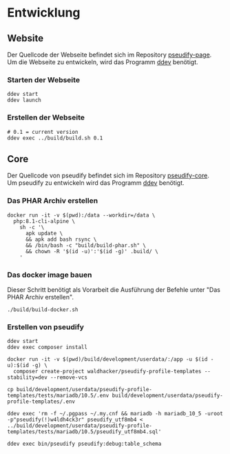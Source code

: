 # Entwicklung

## Website

Der Quellcode der Webseite befindet sich im Repository [pseudify-page](https://github.com/waldhacker/pseudify-page).  
Um die Webseite zu entwickeln, wird das Programm [ddev](https://ddev.readthedocs.io/en/stable/) benötigt.  

### Starten der Webseite

```shell
ddev start
ddev launch
```

### Erstellen der Webseite

```shell
# 0.1 = current version
ddev exec ../build/build.sh 0.1
```

## Core

Der Quellcode von pseudify befindet sich im Repository [pseudify-core](https://github.com/waldhacker/pseudify-core).  
Um pseudify zu entwickeln wird das Programm [ddev](https://ddev.readthedocs.io/en/stable/) benötigt.  

### Das PHAR Archiv erstellen

```shell
docker run -it -v $(pwd):/data --workdir=/data \
  php:8.1-cli-alpine \
    sh -c '\
      apk update \
      && apk add bash rsync \
      && /bin/bash -c "build/build-phar.sh" \
      && chown -R '$(id -u)':'$(id -g)' .build/ \
    '
```

### Das docker image bauen

Dieser Schritt benötigt als Vorarbeit die Ausführung der Befehle unter "Das PHAR Archiv erstellen".

```shell
./build/build-docker.sh
```

### Erstellen von pseudify

```shell
ddev start
ddev exec composer install

docker run -it -v $(pwd)/build/development/userdata/:/app -u $(id -u):$(id -g) \
  composer create-project waldhacker/pseudify-profile-templates --stability=dev --remove-vcs

cp build/development/userdata/pseudify-profile-templates/tests/mariadb/10.5/.env build/development/userdata/pseudify-profile-templates/.env

ddev exec 'rm -f ~/.pgpass ~/.my.cnf && mariadb -h mariadb_10_5 -uroot -p"pseudify(!)w4ldh4ck3r" pseudify_utf8mb4 < ../build/development/userdata/pseudify-profile-templates/tests/mariadb/10.5/pseudify_utf8mb4.sql'

ddev exec bin/pseudify pseudify:debug:table_schema
```
